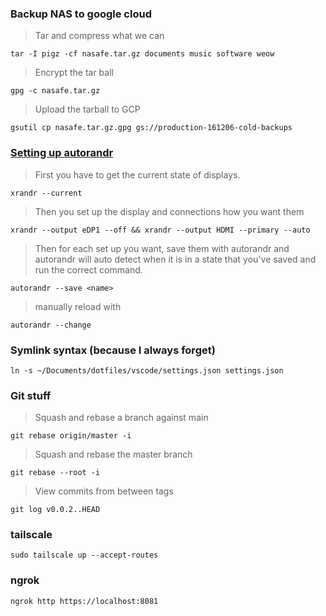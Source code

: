 ### Backup NAS to google cloud

> Tar and compress what we can

`tar -I pigz -cf nasafe.tar.gz documents music software weow`

> Encrypt the tar ball

`gpg -c nasafe.tar.gz`

> Upload the tarball to GCP

`gsutil cp nasafe.tar.gz.gpg gs://production-161206-cold-backups`

### [Setting up autorandr](https://github.com/phillipberndt/autorandr)

> First you have to get the current state of displays.

`xrandr --current`

> Then you set up the display and connections how you want them

`xrandr --output eDP1 --off && xrandr --output HDMI --primary --auto`

> Then for each set up you want, save them with autorandr and autorandr will auto detect when it is in a state that you've saved and run the correct command.

`autorandr --save <name>`

> manually reload with

`autorandr --change`

### Symlink syntax (because I always forget)

`ln -s ~/Documents/dotfiles/vscode/settings.json settings.json`

### Git stuff

> Squash and rebase a branch against main

`git rebase origin/master -i`

> Squash and rebase the master branch

`git rebase --root -i`

> View commits from between tags

`git log v0.0.2..HEAD`

### tailscale

`sudo tailscale up --accept-routes`

### ngrok

`ngrok http https://localhost:8081`
